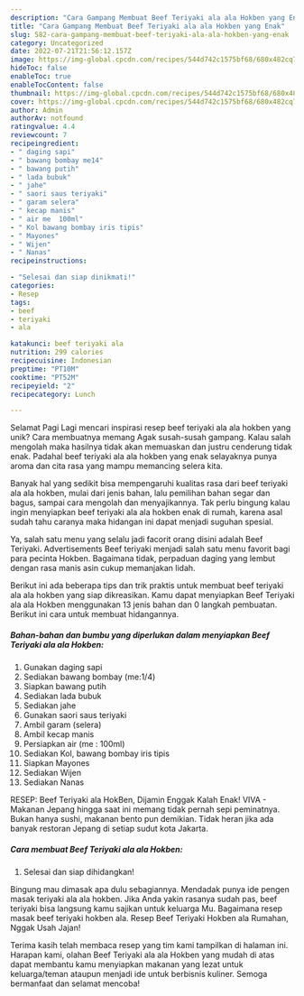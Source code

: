 ```yaml
---
description: "Cara Gampang Membuat Beef Teriyaki ala ala Hokben yang Enak"
title: "Cara Gampang Membuat Beef Teriyaki ala ala Hokben yang Enak"
slug: 582-cara-gampang-membuat-beef-teriyaki-ala-ala-hokben-yang-enak
category: Uncategorized
date: 2022-07-21T21:56:12.157Z
image: https://img-global.cpcdn.com/recipes/544d742c1575bf68/680x482cq70/beef-teriyaki-ala-ala-hokben-foto-resep-utama.jpg
hideToc: false
enableToc: true
enableTocContent: false
thumbnail: https://img-global.cpcdn.com/recipes/544d742c1575bf68/680x482cq70/beef-teriyaki-ala-ala-hokben-foto-resep-utama.jpg
cover: https://img-global.cpcdn.com/recipes/544d742c1575bf68/680x482cq70/beef-teriyaki-ala-ala-hokben-foto-resep-utama.jpg
author: Admin
authorAv: notfound
ratingvalue: 4.4
reviewcount: 7
recipeingredient:
- " daging sapi"
- " bawang bombay me14"
- " bawang putih"
- " lada bubuk"
- " jahe"
- " saori saus teriyaki"
- " garam selera"
- " kecap manis"
- " air me  100ml"
- " Kol bawang bombay iris tipis"
- " Mayones"
- " Wijen"
- " Nanas"
recipeinstructions:

- "Selesai dan siap dinikmati!"
categories:
- Resep
tags:
- beef
- teriyaki
- ala

katakunci: beef teriyaki ala 
nutrition: 299 calories
recipecuisine: Indonesian
preptime: "PT10M"
cooktime: "PT52M"
recipeyield: "2"
recipecategory: Lunch

---
```



Selamat Pagi Lagi mencari inspirasi resep beef teriyaki ala ala hokben yang unik? Cara membuatnya memang Agak susah-susah gampang. Kalau salah mengolah maka hasilnya tidak akan memuaskan dan justru cenderung tidak enak. Padahal beef teriyaki ala ala hokben yang enak selayaknya punya aroma dan cita rasa yang mampu memancing selera kita.


Banyak hal yang sedikit bisa mempengaruhi kualitas rasa dari beef teriyaki ala ala hokben, mulai dari jenis bahan, lalu pemilihan bahan segar dan bagus, sampai cara mengolah dan menyajikannya. Tak perlu bingung kalau ingin menyiapkan beef teriyaki ala ala hokben enak di rumah, karena asal sudah tahu caranya maka hidangan ini dapat menjadi suguhan spesial.

Ya, salah satu menu yang selalu jadi facorit orang disini adalah Beef Teriyaki. Advertisements Beef teriyaki menjadi salah satu menu favorit bagi para pecinta Hokben. Bagaimana tidak, perpaduan daging yang lembut dengan rasa manis asin cukup memanjakan lidah.


Berikut ini ada beberapa tips dan trik praktis untuk membuat beef teriyaki ala ala hokben yang siap dikreasikan. Kamu dapat menyiapkan Beef Teriyaki ala ala Hokben menggunakan 13 jenis bahan dan 0 langkah pembuatan. Berikut ini cara untuk membuat hidangannya.

<!--inarticleads1-->

##### Bahan-bahan dan bumbu yang diperlukan dalam menyiapkan Beef Teriyaki ala ala Hokben:

1. Gunakan  daging sapi
1. Sediakan  bawang bombay (me:1/4)
1. Siapkan  bawang putih
1. Sediakan  lada bubuk
1. Sediakan  jahe
1. Gunakan  saori saus teriyaki
1. Ambil  garam (selera)
1. Ambil  kecap manis
1. Persiapkan  air (me : 100ml)
1. Sediakan  Kol, bawang bombay iris tipis
1. Siapkan  Mayones
1. Sediakan  Wijen
1. Sediakan  Nanas


RESEP: Beef Teriyaki ala HokBen, Dijamin Enggak Kalah Enak! VIVA - Makanan Jepang hingga saat ini memang tidak pernah sepi peminatnya. Bukan hanya sushi, makanan bento pun demikian. Tidak heran jika ada banyak restoran Jepang di setiap sudut kota Jakarta. 

<!--inarticleads2-->

##### Cara membuat Beef Teriyaki ala ala Hokben:


1. Selesai dan siap dihidangkan!

Bingung mau dimasak apa dulu sebagiannya. Mendadak punya ide pengen masak teriyaki ala ala hokben. Jika Anda yakin rasanya sudah pas, beef teriyaki bisa langsung kamu sajikan untuk keluarga Mu. Bagaimana resep masak beef teriyaki hokben ala. Resep Beef Teriyaki Hokben ala Rumahan, Nggak Usah Jajan! 

Terima kasih telah membaca resep yang tim kami tampilkan di halaman ini. Harapan kami, olahan Beef Teriyaki ala ala Hokben yang mudah di atas dapat membantu kamu menyiapkan makanan yang lezat untuk keluarga/teman ataupun menjadi ide untuk berbisnis kuliner. Semoga bermanfaat dan selamat mencoba!
